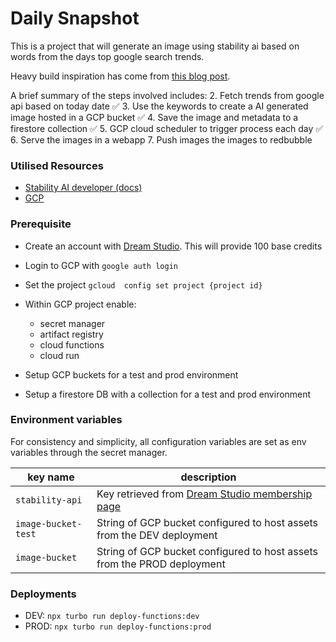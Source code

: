 # Daily Snapshot

This is a project that will generate an image using stability ai based on words from the days top google search trends.

Heavy build inspiration has come from [this blog post](https://blog.paulmcdonald.fun/stable-diffusion-gcp-cloud-function-6495a0b42c6c).

A brief summary of the steps involved includes:
2. Fetch trends from google api based on today date ✅
3. Use the keywords to create a AI generated image hosted in a GCP bucket ✅
4. Save the image and metadata to a firestore collection ✅
5. GCP cloud scheduler to trigger process each day ✅
6. Serve the images in a webapp
7. Push images the images to redbubble

### Utilised Resources
- [Stability AI developer (docs)](https://platform.stability.ai/)
- [GCP](https://console.cloud.google/)

### Prerequisite
- Create an account with [Dream Studio](https://beta.dreamstudio.ai/). This will provide 100 base credits


- Login to GCP with `google auth login` 
- Set the project `gcloud  config set project {project id}`

- Within GCP project enable:
  - secret manager
  - artifact registry
  - cloud functions
  - cloud run
- Setup GCP buckets for a test and prod environment
- Setup a firestore DB with a collection for a test and prod environment


### Environment variables
For consistency and simplicity, all configuration variables are set as env variables through the secret manager. 

| key name            | description                                                                                           |
|---------------------|-------------------------------------------------------------------------------------------------------|
| `stability-api`     | Key retrieved from [Dream Studio membership page](https://beta.dreamstudio.ai/membership?tab=apiKeys) |
| `image-bucket-test` | String of GCP bucket configured to host assets from the DEV deployment                                |
| `image-bucket`      | String of GCP bucket configured to host assets from the PROD deployment                               |

### Deployments
- DEV: `npx turbo run deploy-functions:dev`
- PROD: `npx turbo run deploy-functions:prod`

